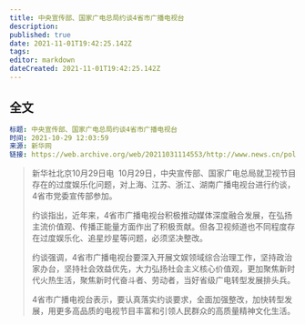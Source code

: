 ```yaml
---
title: 中央宣传部、国家广电总局约谈4省市广播电视台
description: 
published: true
date: 2021-11-01T19:42:25.142Z
tags: 
editor: markdown
dateCreated: 2021-11-01T19:42:25.142Z
---
```


## 全文

```YAML
标题: 中央宣传部、国家广电总局约谈4省市广播电视台
时间: 2021-10-29 12:03:59
来源: 新华网
链接: https://web.archive.org/web/20211031114553/http://www.news.cn/politics/2021-10/29/c_1128009277.htm
```

> 新华社北京10月29日电  10月29日，中央宣传部、国家广电总局就卫视节目存在的过度娱乐化问题，对上海、江苏、浙江、湖南广播电视台进行约谈，4省市党委宣传部参加。
>
> 约谈指出，近年来，4省市广播电视台积极推动媒体深度融合发展，在弘扬主流价值观、传播正能量方面作出了积极贡献。但各卫视频道也不同程度存在过度娱乐化、追星炒星等问题，必须坚决整改。
>
> 约谈强调，4省市广播电视台要深入开展文娱领域综合治理工作，坚持政治家办台，坚持社会效益优先，大力弘扬社会主义核心价值观，更加聚焦新时代火热生活，聚焦新时代奋斗者、劳动者，当好省级广电转型发展排头兵。
>
> 4省市广播电视台表示，要认真落实约谈要求，全面加强整改，加快转型发展，用更多高品质的电视节目丰富和引领人民群众的高质量精神文化生活。


